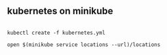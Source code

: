 ## kubernetes on minikube

```

kubectl create -f kubernetes.yml

open $(minikube service locations --url)/locations

```